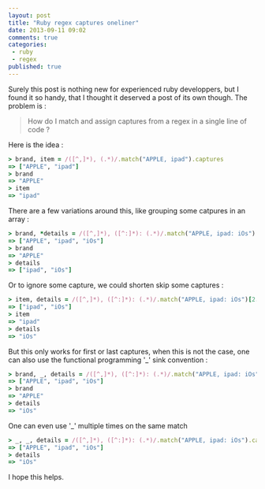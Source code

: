 ```yaml
---
layout: post
title: "Ruby regex captures oneliner"
date: 2013-09-11 09:02
comments: true
categories:
 - ruby
 - regex
published: true
---
```

Surely this post is nothing new for experienced ruby developpers, but I found it so handy, that I thought it deserved a post of its own though. The problem is :

> How do I match and assign captures from a regex in a single line of code ?

Here is the idea :

```ruby
> brand, item = /([^,]*), (.*)/.match("APPLE, ipad").captures
=> ["APPLE", "ipad"]
> brand
=> "APPLE"
> item
=> "ipad"
```

There are a few variations around this, like grouping some catpures in an array :

```ruby
> brand, *details = /([^,]*), ([^:]*): (.*)/.match("APPLE, ipad: iOs").captures
=> ["APPLE", "ipad", "iOs"]
> brand
=> "APPLE"
> details
=> ["ipad", "iOs"]
```

Or to ignore some capture, we could shorten skip some captures :

```ruby
> item, details = /([^,]*), ([^:]*): (.*)/.match("APPLE, ipad: iOs")[2..-1]
=> ["ipad", "iOs"]
> item
=> "ipad"
> details
=> "iOs"
```

But this only works for first or last captures, when this is not the case, one can also use the functional programming '_' sink convention :

```ruby
> brand, _, details = /([^,]*), ([^:]*): (.*)/.match("APPLE, ipad: iOs").captures
=> ["APPLE", "ipad", "iOs"]
> brand
=> "APPLE"
> details
=> "iOs"
```

One can even use '_' multiple times on the same match

```ruby
> _, _, details = /([^,]*), ([^:]*): (.*)/.match("APPLE, ipad: iOs").captures
=> ["APPLE", "ipad", "iOs"]
> details
=> "iOs"
```

I hope this helps.